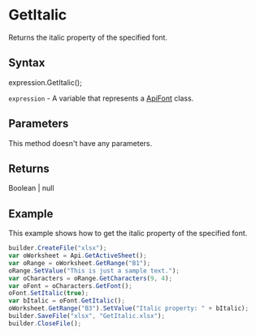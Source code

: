 # GetItalic

Returns the italic property of the specified font.

## Syntax

expression.GetItalic();

`expression` - A variable that represents a [ApiFont](../ApiFont.md) class.

## Parameters

This method doesn't have any parameters.

## Returns

Boolean &#124; null

## Example

This example shows how to get the italic property of the specified font.

```javascript
builder.CreateFile("xlsx");
var oWorksheet = Api.GetActiveSheet();
var oRange = oWorksheet.GetRange("B1");
oRange.SetValue("This is just a sample text.");
var oCharacters = oRange.GetCharacters(9, 4);
var oFont = oCharacters.GetFont();
oFont.SetItalic(true);
var bItalic = oFont.GetItalic();
oWorksheet.GetRange("B3").SetValue("Italic property: " + bItalic);
builder.SaveFile("xlsx", "GetItalic.xlsx");
builder.CloseFile();
```
